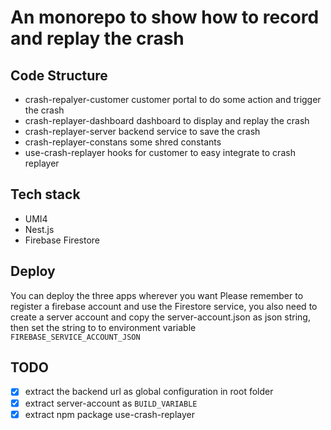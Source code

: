 # An monorepo to show how to record and replay the crash

## Code Structure
- crash-repalyer-customer 
  customer portal to do some action and trigger the crash
- crash-replayer-dashboard
  dashboard to display and replay the crash
- crash-replayer-server
  backend service to save the crash
- crash-replayer-constans
  some shred constants
- use-crash-replayer
  hooks for customer to easy integrate to crash replayer

## Tech stack
- UMI4
- Nest.js
- Firebase Firestore

## Deploy
You can deploy the three apps wherever you want 
Please remember to register a firebase account and use the Firestore service, you also need to create a server account and copy the server-account.json as json string, then set the string to to environment variable  `FIREBASE_SERVICE_ACCOUNT_JSON`

## TODO
- [x] extract the backend url as global configuration in root folder
- [x] extract server-account as `BUILD_VARIABLE`
- [x] extract npm package use-crash-replayer